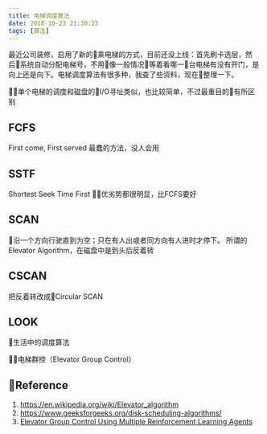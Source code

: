```yaml
---
title: 电梯调度算法
date: 2018-10-23 21:30:23
tags: [算法]
---
```


最近公司装修，启用了新的乘电梯的方式，目前还没上线：首先刷卡选层，然后系统自动分配电梯号，不用像一般情况等着看哪一台电梯有没有开门，是向上还是向下。电梯调度算法有很多种，我查了些资料，现在整理一下。

<!-- more -->
单个电梯的调度和磁盘的I/O寻址类似，也比较简单，不过最重目的有所区别
## FCFS
First come, First served
最蠢的方法，没人会用

## SSTF
Shortest Seek Time First
优劣势都很明显，比FCFS要好

## SCAN
沿一个方向行驶直到为空；只在有人出或者同方向有人进时才停下。
所谓的Elevator Algorithm，在磁盘中是到头后反着转

## CSCAN
把反着转改成Circular SCAN

## LOOK
生活中的调度算法

电梯群控（Elevator Group Control）
##

## Reference

1. https://en.wikipedia.org/wiki/Elevator_algorithm
2. https://www.geeksforgeeks.org/disk-scheduling-algorithms/
3. [Elevator Group Control Using Multiple
Reinforcement Learning Agents](https://link.springer.com/content/pdf/10.1023%2FA%3A1007518724497.pdf)

